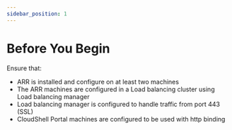 ```yaml
---
sidebar_position: 1
---
```


# Before You Begin

Ensure that:

- ARR is installed and configure on at least two machines
- The ARR machines are configured in a Load balancing cluster using Load balancing manager
- Load balancing manager is configured to handle traffic from port 443 (SSL)
- CloudShell Portal machines are configured to be used with http binding